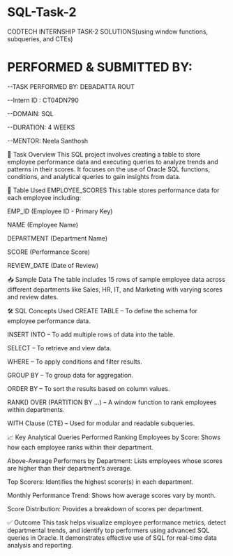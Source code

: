 # SQL-Task-2
CODTECH INTERNSHIP TASK-2 SOLUTIONS(using window functions, subqueries, and CTEs)

# PERFORMED & SUBMITTED BY:

--TASK PERFORMED BY: DEBADATTA ROUT

--Intern ID : CT04DN790

--DOMAIN: SQL

--DURATION: 4 WEEKS

--MENTOR: Neela Santhosh

📝 Task Overview
This SQL project involves creating a table to store employee performance data and executing queries to analyze trends and patterns in their scores. It focuses on the use of Oracle SQL functions, conditions, and analytical queries to gain insights from data.

📂 Table Used
EMPLOYEE_SCORES
This table stores performance data for each employee including:

EMP_ID (Employee ID - Primary Key)

NAME (Employee Name)

DEPARTMENT (Department Name)

SCORE (Performance Score)

REVIEW_DATE (Date of Review)

📥 Sample Data
The table includes 15 rows of sample employee data across different departments like Sales, HR, IT, and Marketing with varying scores and review dates.

🛠️ SQL Concepts Used
CREATE TABLE – To define the schema for employee performance data.

INSERT INTO – To add multiple rows of data into the table.

SELECT – To retrieve and view data.

WHERE – To apply conditions and filter results.

GROUP BY – To group data for aggregation.

ORDER BY – To sort the results based on column values.

RANK() OVER (PARTITION BY ...) – A window function to rank employees within departments.

WITH Clause (CTE) – Used for modular and readable subqueries.

📈 Key Analytical Queries Performed
Ranking Employees by Score: Shows how each employee ranks within their department.

Above-Average Performers by Department: Lists employees whose scores are higher than their department’s average.

Top Scorers: Identifies the highest scorer(s) in each department.

Monthly Performance Trend: Shows how average scores vary by month.

Score Distribution: Provides a breakdown of scores per department.

✅ Outcome
This task helps visualize employee performance metrics, detect departmental trends, and identify top performers using advanced SQL queries in Oracle. It demonstrates effective use of SQL for real-time data analysis and reporting.

